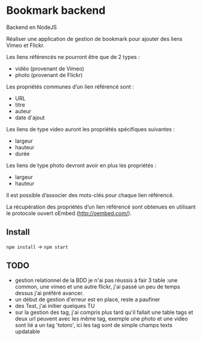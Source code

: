 # Bookmark backend

Backend en NodeJS

Réaliser une application de gestion de bookmark pour ajouter des liens Vimeo et Flickr.

Les liens référencés ne pourront être que de 2 types :
* vidéo (provenant de Vimeo)
* photo (provenant de Flickr)

Les propriétés communes d’un lien référencé sont :
* URL
* titre
* auteur
* date d'ajout

Les liens de type video auront les propriétés spécifiques suivantes :
* largeur
* hauteur
* durée

Les liens de type photo devront avoir en plus les propriétés :
* largeur
* hauteur

Il est possible d’associer des mots-clés pour chaque lien référencé.

La récupération des propriétés d’un lien référencé sont obtenues en utilisant le protocole ouvert oEmbed (http://oembed.com/).

## Install

`npm install` -> `npm start`


## TODO

- gestion relationnel de la BDD je n'ai pas réussis à fair 3 table :une common, une vimeo et une autre flickr, j'ai passé un peu de temps dessus j'ai préféré avancer.
- un début de gestion d'erreur est en place, reste a paufiner
- des Test, j'ai initier quelques TU
- sur la gestion des tag, j'ai compris plus tard qu'il fallait une table tags et deux url peuvent avec les même tag, exemple une photo et une video sont lié a un tag 'totoro', ici les tag sont de simple champs texts updatable




